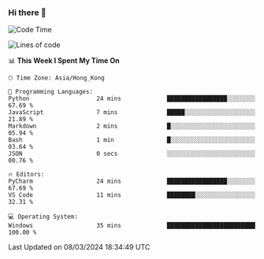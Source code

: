 ### Hi there 👋

<!--
**RoiexLee/RoiexLee** is a ✨ _special_ ✨ repository because its `README.md` (this file) appears on your GitHub profile.

Here are some ideas to get you started:

- 🔭 I’m currently working on ...
- 🌱 I’m currently learning ...
- 👯 I’m looking to collaborate on ...
- 🤔 I’m looking for help with ...
- 💬 Ask me about ...
- 📫 How to reach me: ...
- 😄 Pronouns: ...
- ⚡ Fun fact: ...
-->

<!--START_SECTION:waka-->
![Code Time](http://img.shields.io/badge/Code%20Time-478%20hrs%2056%20mins-blue)

![Lines of code](https://img.shields.io/badge/From%20Hello%20World%20I%27ve%20Written-37.3%20thousand%20lines%20of%20code-blue)

📊 **This Week I Spent My Time On** 

```text
🕑︎ Time Zone: Asia/Hong_Kong

💬 Programming Languages: 
Python                   24 mins             █████████████████░░░░░░░░   67.69 % 
JavaScript               7 mins              █████░░░░░░░░░░░░░░░░░░░░   21.89 % 
Markdown                 2 mins              █░░░░░░░░░░░░░░░░░░░░░░░░   05.94 % 
Bash                     1 min               █░░░░░░░░░░░░░░░░░░░░░░░░   03.64 % 
JSON                     0 secs              ░░░░░░░░░░░░░░░░░░░░░░░░░   00.76 % 

🔥 Editors: 
PyCharm                  24 mins             █████████████████░░░░░░░░   67.69 % 
VS Code                  11 mins             ████████░░░░░░░░░░░░░░░░░   32.31 % 

💻 Operating System: 
Windows                  35 mins             █████████████████████████   100.00 % 
```


 Last Updated on 08/03/2024 18:34:49 UTC
<!--END_SECTION:waka-->
